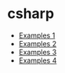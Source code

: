 # csharp

* [Examples 1](examples_01)
* [Examples 2](examples_02)
* [Examples 3](examples_03)
* [Examples 4](examples_04)
